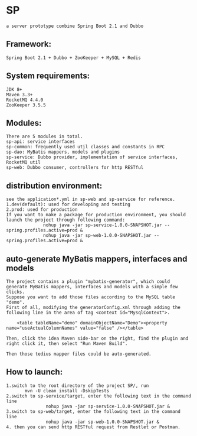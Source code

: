 # SP
	a server prototype combine Spring Boot 2.1 and Dubbo

## Framework:
	Spring Boot 2.1 + Dubbo + ZooKeeper + MySQL + Redis
	
## System requirements:
	JDK 8+  
	Maven 3.3+
	RocketMQ 4.4.0
	ZooKeeper 3.5.5

## Modules:
	There are 5 modules in total.  
	sp-api: service interfaces  
	sp-common: frequently used util classes and constants in RPC  
	sp-dao: MyBatis mappers, models and plugins  
	sp-service: Dubbo provider, implementation of service interfaces, RocketMQ util  
	sp-web: Dubbo consumer, controllers for http RESTful  

## distribution environment:  
	see the application*.yml in sp-web and sp-service for reference.  
	1.dev(default): used for developing and testing  
	2.prod: used for production  
	If you want to make a package for production environment, you should launch the project through following command:
                  nohup java -jar sp-service-1.0.0-SNAPSHOT.jar --spring.profiles.active=prod &  
                  nohup java -jar sp-web-1.0.0-SNAPSHOT.jar --spring.profiles.active=prod &  

## auto-generate MyBatis mappers, interfaces and models
	The project contains a plugin "mybatis-generator", which could generate MyBatis mappers, interfaces and models with a simple few clicks.
	Suppose you want to add those files according to the MySQL table "demo".   
	First of all, modifying the generatorConfig.xml through adding the following line in the area of tag <context id="MysqlContext">.  
	
		<table tableName="demo" domainObjectName="Demo"><property name="useActualColumnNames" value="false" /></table>  
		
	Then, click the idea Maven side-bar on the right, find the plugin and right click it, then select "Run Maven Build".     	   
	
	Then those tedius mapper files could be auto-generated.     

## How to launch:   
	1.switch to the root directory of the project SP/, run    
	   	   mvn -U clean install -DskipTests  
	2.switch to sp-service/target, enter the following text in the command line  
                   nohup java -jar sp-service-1.0.0-SNAPSHOT.jar &  
	3.switch to sp-web/target, enter the following text in the command line  
                   nohup java -jar sp-web-1.0.0-SNAPSHOT.jar &  
	4. then you can send http RESTful request from Restlet or Postman.  
